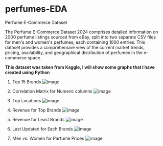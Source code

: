 # perfumes-EDA
Perfume E-Commerce Dataset 

The Perfume E-Commerce Dataset 2024 comprises detailed information on 2000 perfume listings sourced from eBay,
split into two separate CSV files for men's and women's perfumes, each containing 1000 entries. This dataset provides a comprehensive view of the current market trends, pricing, availability, and geographical distribution of perfumes in the e-commerce space.

**This dataset was taken from Kaggle, I will show some graphs that I have created using Python**
1) Top 15 Brands
![image](https://github.com/simgosh/perfumes-EDA/assets/158474992/95f0a89a-7680-4a96-b4b9-ea7a9c766949)


2) Correlation Matrix for Numeric columns
![image](https://github.com/simgosh/perfumes-EDA/assets/158474992/03beda89-9183-40a9-a1aa-6557ed29edc5)


3) Top Locations
![image](https://github.com/simgosh/perfumes-EDA/assets/158474992/6c71a94d-f61a-4825-b02b-1b3e337dbe50)


4) Revenue for Top Brands
![image](https://github.com/simgosh/perfumes-EDA/assets/158474992/ec5bbd67-25b4-4e26-add7-facfa2d3ed5a)


5)   Revenue for Least Brands
![image](https://github.com/simgosh/perfumes-EDA/assets/158474992/ac58ad78-4bae-45e7-8791-d412d92315f7)


6) Last Updated for Each Brands
![image](https://github.com/simgosh/perfumes-EDA/assets/158474992/279f5877-a127-4e94-a1d9-5b425df5ff28)


7) Men vs. Women for Parfume Prices
![image](https://github.com/simgosh/perfumes-EDA/assets/158474992/7c566110-fd9a-40bf-8906-63ef881012c1)




